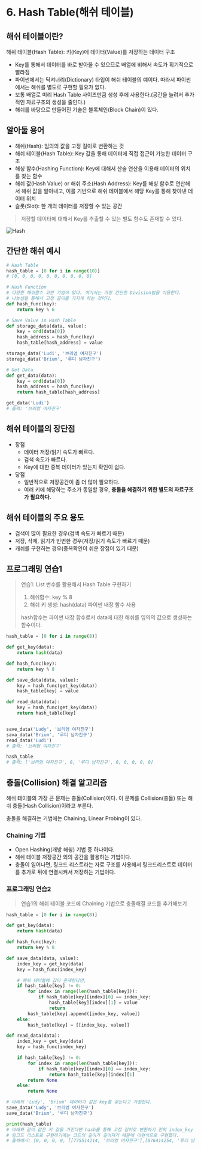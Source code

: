 # 6. Hash Table(해쉬 테이블)

## 해쉬 테이블이란?

해쉬 테이블(Hash Table): 키(Key)에 데이터(Value)를 저장하는 데이터 구조

- Key를 통해서 데이터를 바로 받아올 수 있으므로 배열에 비해서 속도가 획기적으로 빨라짐
- 파이썬에서는 딕셔너리(Dictionary) 타입이 해쉬 테이블의 예이다. 따라서 파이썬에서는 해쉬를 별도로 구현할 필요가 없다.
- 보통 배열로 미리 Hash Table 사이즈만큼 생성 후에 사용한다.(공간을 늘려서 추가적인 자료구조의 생성을 줄인다.)
- 해쉬를 바탕으로 만들어진 기술은 블록체인(Block Chain)이 있다.

## 알아둘 용어

- 해쉬(Hash): 임의의 값을 고정 길이로 변환하는 것
- 해쉬 테이블(Hash Table): Key 값을 통해 데이터에 직접 접근이 가능한 데이터 구조
- 해싱 함수(Hashing Function): Key에 대해서 산술 연산을 이용해 데이터의 위치를 찾는 함수
- 해쉬 값(Hash Value) or 해쉬 주소(Hash Address): Key를 해싱 함수로 연산해서 해쉬 값을 알아내고, 이를 기반으로 해쉬 테이블에서 해당 Key를 통해 찾아낸 데이터 위치
- 슬롯(Slot): 한 개의 데이터를 저장할 수 있는 공간

> 저장할 데이터에 대해서 Key를 추출할 수 있는 별도 함수도 존재할 수 있다.

![Hash](https://www.fun-coding.org/00_Images/hash.png)

## 간단한 해쉬 예시

```python
# Hash Table
hash_table = [0 for i in range(10)]
# [0, 0, 0, 0, 0, 0, 0, 0, 0, 0]

# Hash Function
# 다양한 해쉬함수 고안 기법이 있다. 여기서는 가장 간단한 Division법을 이용한다.
# 나눗셈을 통해서 고정 길이를 가지게 하는 것이다.
def hash_func(key):
    return key % 6

# Save Value in Hash Table
def storage_data(data, value):
    key = ord(data[0])
    hash_address = hash_func(key)
    hash_table[hash_address] = value

storage_data('Ludi', '브리엄 여자친구')
storage_data('Brium', '루디 남자친구')

# Get Data
def get_data(data):
    key = ord(data[0])
    hash_address = hash_func(key)
    return hash_table[hash_address]

get_data('Ludi')
# 출력: '브리엄 여자친구'
```

## 해쉬 테이블의 장단점

- 장점
  - 데이터 저장/읽기 속도가 빠르다.
  - 검색 속도가 빠르다.
  - Key에 대한 중복 데이터가 있는지 확인이 쉽다.
- 당점
  - 일반적으로 저장공간이 좀 더 많이 필요하다.
  - 여러 키에 해당하는 주소가 동일할 경우, **충돌을 해결하기 위한 별도의 자료구조가 필요하다.**

## 해쉬 테이블의 주요 용도

- 검색이 많이 필요한 경우(검색 속도가 빠르기 때문)
- 저장, 삭제, 읽기가 빈번한 경우(저장/읽기 속도가 빠르기 때문)
- 캐쉬를 구현하는 경우(중복확인이 쉬운 장점이 있기 때문)

## 프로그래밍 연습1

> 연습1: List 변수를 활용해서 Hash Table 구현하기
>
> 1. 해쉬함수: key % 8
> 2. 해쉬 키 생성: hash(data) 파이썬 내장 함수 사용
>
> hash함수는 파이썬 내장 함수로서 data에 대한 해쉬를 임의의 값으로 생성하는 함수이다.

```python
hash_table = [0 for i in range(8)]

def get_key(data):
    return hash(data)

def hash_func(key):
    return key % 8

def save_data(data, value):
    key = hash_func(get_key(data))
    hash_table[key] = value

def read_data(data):
    key = hash_func(get_key(data))
    return hash_table[key]


save_data('Ludy', '브리엄 여자친구')
sava_data('Brium', '루디 남자친구')
read_data('Ludi')
# 출력: '브리엄 여자친구'

hash_table
# 출력: ['브리엄 여자친구', 0, '루디 남자친구', 0, 0, 0, 0, 0]

```

## 충돌(Collision) 해결 알고리즘

해쉬 테이블의 가장 큰 문제는 충돌(Collision)이다. 이 문제를 Collision(충돌) 또는 해쉬 충돌(Hash Collision)이라고 부른다.

충돌을 해결하는 기법에는 Chaining, Linear Probing이 있다.

### Chaining 기법

- Open Hashing(개방 해슁) 기법 중 하나이다.
- 해쉬 테이블 저장공간 외의 공간을 활용하는 기법이다.
- 충돌이 일어나면, 링크드 리스트라는 자료 구조를 사용해서 링크드리스트로 데이터를 추가로 뒤에 연결시켜서 저장하는 기법이다.

### 프로그래밍 연습2

> 연습1의 해쉬 테이블 코드에 Chaining 기법으로 충돌해결 코드를 추가해보기

```python
hash_table = [0 for i in range(8)]

def get_key(data):
    return hash(data)

def hash_func(key):
    return key % 8

def save_data(data, value):
    index_key = get_key(data)
    key = hash_func(index_key)

    # 해쉬 테이블에 값이 존재한다면,
    if hash_table[key] != 0:
        for index in range(len(hash_table[key])):
            if hash_table[key][index][0] == index_key:
                hash_table[key][index][1] = value
                return
		hash_table[key].append([index_key, value])
	else:
        hash_table[key] = [[index_key, value]]

def read_data(data):
    index_key = get_key(data)
    key = hash_func(index_key)

    if hash_table[key] != 0:
        for index in range(len(hash_table[key])):
            if hash_table[key][index][0] == index_key:
                return hash_table[key][index][1]
		return None
    else:
        return None

# 아래의 'Ludy', 'Brium' 데이터가 같은 key를 갖는다고 가정한다.
save_data('Ludy', '브리엄 여자친구')
save_data('Brium', '루디 남자친구')

print(hash_table)
# 아래와 같이 같은 키 값을 가진다면 hash를 통해 고정 길이로 변환하기 전의 index_key 값과 value를 리스트 형태로 저장했다.
# 링크드 리스트로 구현하기에는 코드의 길이가 길어지기 때문에 이런식으로 구현했다.
# 출력예시: [0, 0, 0, 0, [[775514214, '브리엄 여자친구'],[876414254, '루디 남자친구']] 0, 0, 0]



```
